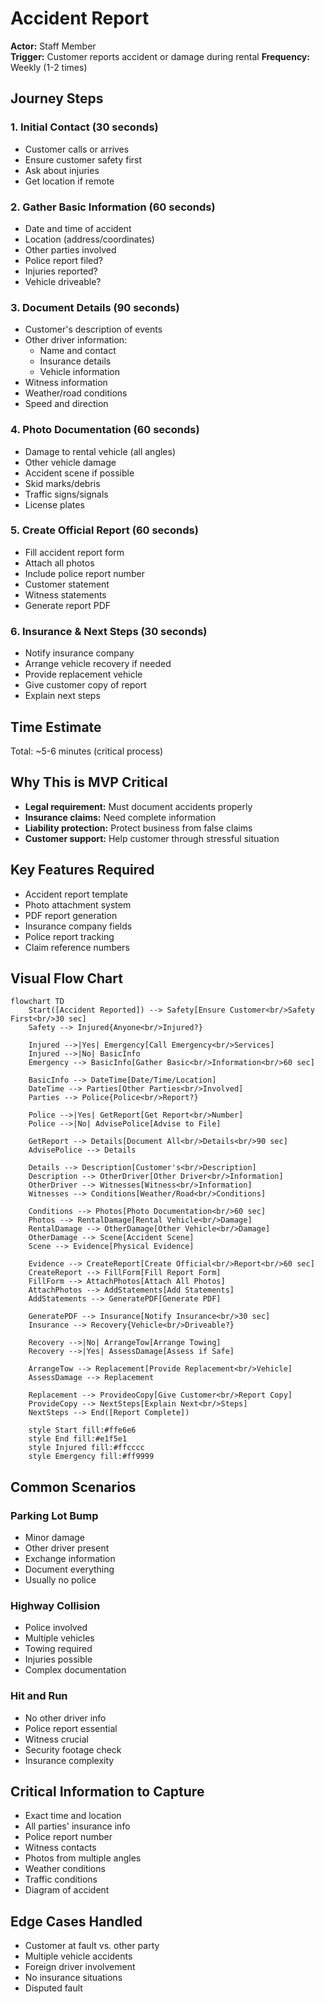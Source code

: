 # Accident Report

**Actor:** Staff Member  
**Trigger:** Customer reports accident or damage during rental **Frequency:** Weekly (1-2 times)

## Journey Steps

### 1. Initial Contact (30 seconds)

- Customer calls or arrives
- Ensure customer safety first
- Ask about injuries
- Get location if remote

### 2. Gather Basic Information (60 seconds)

- Date and time of accident
- Location (address/coordinates)
- Other parties involved
- Police report filed?
- Injuries reported?
- Vehicle driveable?

### 3. Document Details (90 seconds)

- Customer's description of events
- Other driver information:
  - Name and contact
  - Insurance details
  - Vehicle information
- Witness information
- Weather/road conditions
- Speed and direction

### 4. Photo Documentation (60 seconds)

- Damage to rental vehicle (all angles)
- Other vehicle damage
- Accident scene if possible
- Skid marks/debris
- Traffic signs/signals
- License plates

### 5. Create Official Report (60 seconds)

- Fill accident report form
- Attach all photos
- Include police report number
- Customer statement
- Witness statements
- Generate report PDF

### 6. Insurance & Next Steps (30 seconds)

- Notify insurance company
- Arrange vehicle recovery if needed
- Provide replacement vehicle
- Give customer copy of report
- Explain next steps

## Time Estimate

Total: ~5-6 minutes (critical process)

## Why This is MVP Critical

- **Legal requirement:** Must document accidents properly
- **Insurance claims:** Need complete information
- **Liability protection:** Protect business from false claims
- **Customer support:** Help customer through stressful situation

## Key Features Required

- Accident report template
- Photo attachment system
- PDF report generation
- Insurance company fields
- Police report tracking
- Claim reference numbers

## Visual Flow Chart

```mermaid
flowchart TD
    Start([Accident Reported]) --> Safety[Ensure Customer<br/>Safety First<br/>30 sec]
    Safety --> Injured{Anyone<br/>Injured?}

    Injured -->|Yes| Emergency[Call Emergency<br/>Services]
    Injured -->|No| BasicInfo
    Emergency --> BasicInfo[Gather Basic<br/>Information<br/>60 sec]

    BasicInfo --> DateTime[Date/Time/Location]
    DateTime --> Parties[Other Parties<br/>Involved]
    Parties --> Police{Police<br/>Report?}

    Police -->|Yes| GetReport[Get Report<br/>Number]
    Police -->|No| AdvisePolice[Advise to File]

    GetReport --> Details[Document All<br/>Details<br/>90 sec]
    AdvisePolice --> Details

    Details --> Description[Customer's<br/>Description]
    Description --> OtherDriver[Other Driver<br/>Information]
    OtherDriver --> Witnesses[Witness<br/>Information]
    Witnesses --> Conditions[Weather/Road<br/>Conditions]

    Conditions --> Photos[Photo Documentation<br/>60 sec]
    Photos --> RentalDamage[Rental Vehicle<br/>Damage]
    RentalDamage --> OtherDamage[Other Vehicle<br/>Damage]
    OtherDamage --> Scene[Accident Scene]
    Scene --> Evidence[Physical Evidence]

    Evidence --> CreateReport[Create Official<br/>Report<br/>60 sec]
    CreateReport --> FillForm[Fill Report Form]
    FillForm --> AttachPhotos[Attach All Photos]
    AttachPhotos --> AddStatements[Add Statements]
    AddStatements --> GeneratePDF[Generate PDF]

    GeneratePDF --> Insurance[Notify Insurance<br/>30 sec]
    Insurance --> Recovery{Vehicle<br/>Driveable?}

    Recovery -->|No| ArrangeTow[Arrange Towing]
    Recovery -->|Yes| AssessDamage[Assess if Safe]

    ArrangeTow --> Replacement[Provide Replacement<br/>Vehicle]
    AssessDamage --> Replacement

    Replacement --> ProvideoCopy[Give Customer<br/>Report Copy]
    ProvideCopy --> NextSteps[Explain Next<br/>Steps]
    NextSteps --> End([Report Complete])

    style Start fill:#ffe6e6
    style End fill:#e1f5e1
    style Injured fill:#ffcccc
    style Emergency fill:#ff9999
```

## Common Scenarios

### Parking Lot Bump

- Minor damage
- Other driver present
- Exchange information
- Document everything
- Usually no police

### Highway Collision

- Police involved
- Multiple vehicles
- Towing required
- Injuries possible
- Complex documentation

### Hit and Run

- No other driver info
- Police report essential
- Witness crucial
- Security footage check
- Insurance complexity

## Critical Information to Capture

- Exact time and location
- All parties' insurance info
- Police report number
- Witness contacts
- Photos from multiple angles
- Weather conditions
- Traffic conditions
- Diagram of accident

## Edge Cases Handled

- Customer at fault vs. other party
- Multiple vehicle accidents
- Foreign driver involvement
- No insurance situations
- Disputed fault
